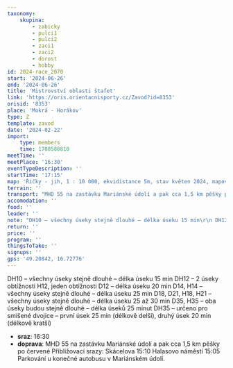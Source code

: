 ```yaml
---
taxonomy:
    skupina:
        - zabicky
        - pulci1
        - pulci2
        - zaci1
        - zaci2
        - dorost
        - hobby
id: 2024-race_2070
start: '2024-06-26'
end: '2024-06-26'
title: 'Mistrovství oblasti štafet'
link: 'https://oris.orientacnisporty.cz/Zavod?id=8353'
orisid: '8353'
place: 'Mokrá - Horákov'
type: Z
template: zavod
date: '2024-02-22'
import:
    type: members
    time: 1708588810
meetTime: ''
meetPlace: '16:30'
eventTypeDescription: ''
startTime: '17:15'
map: 'Říčky - jih, 1 : 10 000, ekvidistance 5m, stav květen 2024, mapoval Petr Matula'
terrain: ''
transport: "MHD 55 na zastávku Mariánské údolí a pak cca 1,5 km pěšky po červené\r\nPřibližovací srazy:\r\nSkácelova 15:10\r\nHalasovo náměstí 15:05\r\nParkování u konečné autobusu v Mariánském údolí."
accomodation: ''
food: ''
leader: ''
note: "DH10 – všechny úseky stejně dlouhé – délka úseku 15 min\r\n DH12 – 2 úseky obtížnosti H12, jeden obtížnosti D12 – délka úseku 20 min\r\n D14, H14 – všechny úseky stejně dlouhé – délka úseku 25 min\r\n D18, D21, H18, H21 – všechny úseky stejně dlouhé – délka úseku 25 až 30 min\r\n D35, H35 – oba úseky budou stejně dlouhé – délka úseků 25 minut\r\n DH35 – určeno pro smíšené dvojice – první úsek 25 min (délkově delší), druhý úsek 20 min (délkově kratší)"
return: ''
price: ''
program: ''
thingsToTake: ''
signups: ''
gps: '49.20842, 16.72776'
---
```


DH10 – všechny úseky stejně dlouhé – délka úseku 15 min
 DH12 – 2 úseky obtížnosti H12, jeden obtížnosti D12 – délka úseku 20 min
 D14, H14 – všechny úseky stejně dlouhé – délka úseku 25 min
 D18, D21, H18, H21 – všechny úseky stejně dlouhé – délka úseku 25 až 30 min
 D35, H35 – oba úseky budou stejně dlouhé – délka úseků 25 minut
 DH35 – určeno pro smíšené dvojice – první úsek 25 min (délkově delší), druhý úsek 20 min (délkově kratší)
* **sraz**: 16:30
* **doprava**: MHD 55 na zastávku Mariánské údolí a pak cca 1,5 km pěšky po červené
Přibližovací srazy:
Skácelova 15:10
Halasovo náměstí 15:05
Parkování u konečné autobusu v Mariánském údolí.
